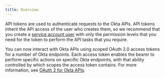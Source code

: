 ```yaml
---
title: Overview
---
```

API tokens are used to authenticate requests to the Okta APIs. API tokens inherit the API access of the user who creates them, so we recommend that you create a [service account user](https://help.okta.com/en/prod/Content/Topics/Security/Administrators.htm?cshid=Security_Administrators#Security_Administrators) with only the permission levels that you need for the token to perform the API tasks that you require.

<ApiLifecycle access="ea" /> You can now interact with Okta APIs using scoped OAuth 2.0 access tokens for a number of Okta endpoints. Each access token enables the bearer to perform specific actions on specific Okta endpoints, with that ability controlled by which scopes the access token contains. For more information, see [OAuth 2 for Okta APIs](/docs/guides/oauth-for-okta/).
<br>
<br>
<NextSectionLink/>
